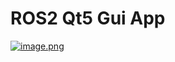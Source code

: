 # ROS2 Qt5 Gui App

[![image.png](https://i.postimg.cc/SNJ2xhsg/image.png)](https://postimg.cc/vcwH0C5n)
